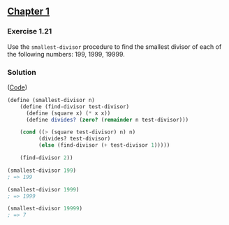 ## [Chapter 1](../index.md#1-Building-Abstractions-with-Procedures)

### Exercise 1.21

Use the `smallest-divisor` procedure to find the smallest divisor of each of the following numbers: 199, 1999, 19999.

### Solution

([Code](../../src/Chapter%201/Exercise%201.21.scm))

```scheme
(define (smallest-divisor n)
    (define (find-divisor test-divisor)
      (define (square x) (* x x))
      (define divides? (zero? (remainder n test-divisor)))

    (cond ((> (square test-divisor) n) n)
          (divides? test-divisor)
          (else (find-divisor (+ test-divisor 1)))))

    (find-divisor 2))

(smallest-divisor 199)
; => 199

(smallest-divisor 1999)
; => 1999

(smallest-divisor 19999)
; => 7
```

